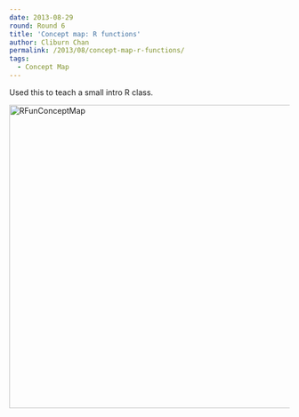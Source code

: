 ```yaml
---
date: 2013-08-29
round: Round 6
title: 'Concept map: R functions'
author: Cliburn Chan
permalink: /2013/08/concept-map-r-functions/
tags:
  - Concept Map
---
```

Used this to teach a small intro R class.

[<img class="alignnone size-large wp-image-4156" alt="RFunConceptMap" src="http://files.software-carpentry.org/training-course/2013/08/RFunConceptMap-1024x791.png" width="707" height="546" />][1]

 [1]: http://files.software-carpentry.org/training-course/2013/08/RFunConceptMap.png
